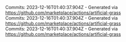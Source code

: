 Commits: 2023-12-16T01:40:37.904Z - Generated via https://github.com/marketplace/actions/artificial-grass
<br>
Commits: 2023-12-16T01:40:37.904Z - Generated via https://github.com/marketplace/actions/artificial-grass
<br>
Commits: 2023-12-16T01:40:37.904Z - Generated via https://github.com/marketplace/actions/artificial-grass
<br>
